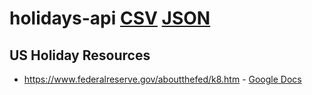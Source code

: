 # holidays-api [CSV](https://github.com/blairanderson/holidays-api/blob/master/holiday-data.csv) [JSON](https://github.com/blairanderson/holidays-api/blob/master/holiday-data.json)

## US Holiday Resources

- https://www.federalreserve.gov/aboutthefed/k8.htm - [Google Docs](https://docs.google.com/spreadsheets/d/15oTB3jTVdRYW-oTALPVXmZXVITDj6wJgPhSMmMhSw8o)
